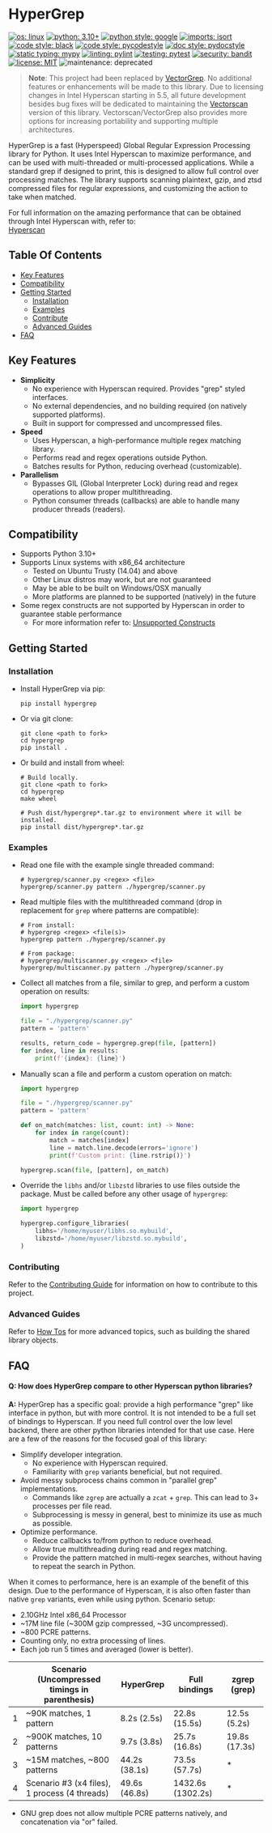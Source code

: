 # HyperGrep

[![os: linux](https://img.shields.io/badge/os-linux-blue)](https://docs.python.org/3.10/)
[![python: 3.10+](https://img.shields.io/badge/python-3.10_|_3.11-blue)](https://devguide.python.org/versions)
[![python style: google](https://img.shields.io/badge/python%20style-google-blue)](https://google.github.io/styleguide/pyguide.html)
[![imports: isort](https://img.shields.io/badge/%20imports-isort-%231674b1?style=flat&labelColor=ef8336)](https://github.com/PyCQA/isort)
[![code style: black](https://img.shields.io/badge/code%20style-black-000000.svg)](https://github.com/psf/black)
[![code style: pycodestyle](https://img.shields.io/badge/code%20style-pycodestyle-green)](https://github.com/PyCQA/pycodestyle)
[![doc style: pydocstyle](https://img.shields.io/badge/doc%20style-pydocstyle-green)](https://github.com/PyCQA/pydocstyle)
[![static typing: mypy](https://img.shields.io/badge/static_typing-mypy-green)](https://github.com/python/mypy)
[![linting: pylint](https://img.shields.io/badge/linting-pylint-yellowgreen)](https://github.com/PyCQA/pylint)
[![testing: pytest](https://img.shields.io/badge/testing-pytest-yellowgreen)](https://github.com/pytest-dev/pytest)
[![security: bandit](https://img.shields.io/badge/security-bandit-black)](https://github.com/PyCQA/bandit)
[![license: MIT](https://img.shields.io/badge/license-MIT-lightgrey)](LICENSE)
![maintenance: deprecated](https://img.shields.io/badge/Maintenance%20Status-Deprecated-yellow.svg)

> **Note**: This project had been replaced by [VectorGrep](https://github.com/pyranha-labs/vectorgrep).
No additional features or enhancements will be made to this library. Due to licensing changes in
Intel Hyperscan starting in 5.5, all future development besides bug fixes will be dedicated to maintaining
the [Vectorscan](https://github.com/VectorCamp/vectorscan/) version of this library. Vectorscan/VectorGrep
also provides more options for increasing portability and supporting multiple architectures.

HyperGrep is a fast (Hyperspeed) Global Regular Expression Processing library for Python. It uses Intel Hyperscan
to maximize performance, and can be used with multi-threaded or multi-processed applications. While a standard grep
if designed to print, this is designed to allow full control over processing matches. The library supports scanning
plaintext, gzip, and ztsd compressed files for regular expressions, and customizing the action to take when matched.

For full information on the amazing performance that can be obtained through Intel Hyperscan with, refer to:  
[Hyperscan](https://github.com/intel/hyperscan)


## Table Of Contents

  * [Key Features](#key-features)
  * [Compatibility](#compatibility)
  * [Getting Started](#getting-started)
    * [Installation](#installation)
    * [Examples](#examples)
    * [Contribute](#contribute)
    * [Advanced Guides](#advanced-guides)
  * [FAQ](#faq)


## Key Features

- **Simplicity**
  - No experience with Hyperscan required. Provides "grep" styled interfaces.
  - No external dependencies, and no building required (on natively supported platforms).
  - Built in support for compressed and uncompressed files.
- **Speed**
  - Uses Hyperscan, a high-performance multiple regex matching library.
  - Performs read and regex operations outside Python.
  - Batches results for Python, reducing overhead (customizable).
- **Parallelism**
  - Bypasses GIL (Global Interpreter Lock) during read and regex operations to allow proper multithreading.
  - Python consumer threads (callbacks) are able to handle many producer threads (readers).


## Compatibility

- Supports Python 3.10+
- Supports Linux systems with x86_64 architecture
  - Tested on Ubuntu Trusty (14.04) and above
  - Other Linux distros may work, but are not guaranteed
  - May be able to be built on Windows/OSX manually
  - More platforms are planned to be supported (natively) in the future
- Some regex constructs are not supported by Hyperscan in order to guarantee stable performance
  - For more information refer to: [Unsupported Constructs](https://intel.github.io/hyperscan/dev-reference/compilation.html#unsupported-constructs)


## Getting Started

### Installation

- Install HyperGrep via pip:
    ```shell
    pip install hypergrep
    ```

- Or via git clone:
    ```shell
    git clone <path to fork>
    cd hypergrep
    pip install .
    ```

- Or build and install from wheel:
    ```shell
    # Build locally.
    git clone <path to fork>
    cd hypergrep
    make wheel
    
    # Push dist/hypergrep*.tar.gz to environment where it will be installed.
    pip install dist/hypergrep*.tar.gz
    ```

### Examples

- Read one file with the example single threaded command:
    ```shell
    # hypergrep/scanner.py <regex> <file>
    hypergrep/scanner.py pattern ./hypergrep/scanner.py
    ```

- Read multiple files with the multithreaded command (drop in replacement for `grep` where patterns are compatible):
    ```shell
    # From install:
    # hypergrep <regex> <file(s)>
    hypergrep pattern ./hypergrep/scanner.py

    # From package:
    # hypergrep/multiscanner.py <regex> <file>
    hypergrep/multiscanner.py pattern ./hypergrep/scanner.py
    ```

- Collect all matches from a file, similar to grep, and perform a custom operation on results:
    ```python
    import hypergrep
    
    file = "./hypergrep/scanner.py"
    pattern = 'pattern'
    
    results, return_code = hypergrep.grep(file, [pattern])
    for index, line in results:
        print(f'{index}: {line}')
    ```

- Manually scan a file and perform a custom operation on match:
    ```python
    import hypergrep
    
    file = "./hypergrep/scanner.py"
    pattern = 'pattern'

    def on_match(matches: list, count: int) -> None:
        for index in range(count):
            match = matches[index]
            line = match.line.decode(errors='ignore')
            print(f'Custom print: {line.rstrip()}')
    
    hypergrep.scan(file, [pattern], on_match)
    ```

- Override the `libhs` and/or `libzstd` libraries to use files outside the package.
Must be called before any other usage of `hypergrep`:
    ```python
    import hypergrep

    hypergrep.configure_libraries(
        libhs='/home/myuser/libhs.so.mybuild',
        libzstd='/home/myuser/libzstd.so.mybuild',
    )
    ```

### Contributing

Refer to the [Contributing Guide](CONTRIBUTING.md) for information on how to contribute to this project.

### Advanced Guides

Refer to [How Tos](docs/HOW_TO.md) for more advanced topics, such as building the shared library objects.


## FAQ

#### Q: How does HyperGrep compare to other Hyperscan python libraries?

**A:** HyperGrep has a specific goal: provide a high performance "grep" like interface in python,
but with more control. It is not intended to be a full set of bindings to Hyperscan. If you need
full control over the low level backend, there are other python libraries intended for that use case. Here are
a few of the reasons for the focused goal of this library:

- Simplify developer integration.
  - No experience with Hyperscan required.
  - Familiarity with `grep` variants beneficial, but not required.
- Avoid messy subprocess chains common in "parallel grep" implementations.
  - Commands like `zgrep` are actually a `zcat` + `grep`. This can lead to 3+ processes per file read.
  - Subprocessing is messy in general, best to minimize its use as much as possible.
- Optimize performance.
  - Reduce callbacks to/from python to reduce overhead.
  - Allow true multithreading during read and regex matching.
  - Provide the pattern matched in multi-regex searches, without having to repeat the search in Python.

When it comes to performance, here is an example of the benefit of this design. Due to the performance of
Hyperscan, it is also often faster than native `grep` variants, even while using python. Scenario setup:
- 2.10GHz Intel x86_64 Processor
- ~17M line file (~300M gzip compressed, ~3G uncompressed).
- ~800 PCRE patterns.
- Counting only, no extra processing of lines.
- Each job run 5 times and averaged (lower is better).

|   | Scenario (Uncompressed timings in parenthesis) | HyperGrep     | Full bindings     | zgrep (grep)  |
|---|------------------------------------------------|---------------|-------------------|---------------|
| 1 | ~90K matches, 1 pattern                        | 8.2s (2.5s)   | 22.8s (15.5s)     | 12.5s (5.2s)  |
| 2 | ~900K matches, 10 patterns                     | 9.7s (3.8s)   | 25.7s (16.8s)     | 19.8s (17.3s) |
| 3 | ~15M matches, ~800 patterns                    | 44.2s (38.1s) | 73.5s (57.7s)     | *             |
| 4 | Scenario #3 (x4 files), 1 process (4 threads)  | 49.6s (46.8s) | 1432.6s (1302.2s) | *             |

* GNU grep does not allow multiple PCRE patterns natively, and concatenation via "or" failed.
